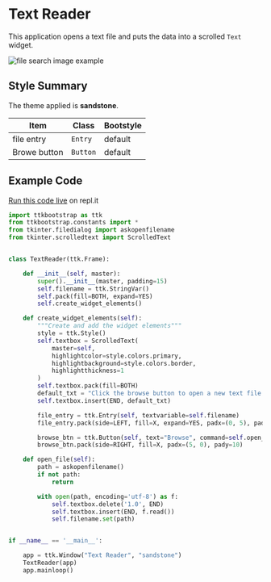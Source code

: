 # Text Reader
This application opens a text file and puts the data into a scrolled `Text` widget.

![file search image example](../assets/gallery/text_reader.png)

## Style Summary
The theme applied is **sandstone**.

| Item         | Class    | Bootstyle |
| ------------ | -------- | --------- |
| file entry   | `Entry`  | default   |
| Browe button | `Button` | default   |

## Example Code
[Run this code live](https://replit.com/@israel-dryer/text-reader#main.py) on repl.it

```python
import ttkbootstrap as ttk
from ttkbootstrap.constants import *
from tkinter.filedialog import askopenfilename
from tkinter.scrolledtext import ScrolledText


class TextReader(ttk.Frame):

    def __init__(self, master):
        super().__init__(master, padding=15)
        self.filename = ttk.StringVar()
        self.pack(fill=BOTH, expand=YES)
        self.create_widget_elements()

    def create_widget_elements(self):
        """Create and add the widget elements"""
        style = ttk.Style()
        self.textbox = ScrolledText(
            master=self,
            highlightcolor=style.colors.primary,
            highlightbackground=style.colors.border,
            highlightthickness=1
        )
        self.textbox.pack(fill=BOTH)
        default_txt = "Click the browse button to open a new text file."
        self.textbox.insert(END, default_txt)

        file_entry = ttk.Entry(self, textvariable=self.filename)
        file_entry.pack(side=LEFT, fill=X, expand=YES, padx=(0, 5), pady=10)

        browse_btn = ttk.Button(self, text="Browse", command=self.open_file)
        browse_btn.pack(side=RIGHT, fill=X, padx=(5, 0), pady=10)

    def open_file(self):
        path = askopenfilename()
        if not path:
            return

        with open(path, encoding='utf-8') as f:
            self.textbox.delete('1.0', END)
            self.textbox.insert(END, f.read())
            self.filename.set(path)


if __name__ == '__main__':

    app = ttk.Window("Text Reader", "sandstone")
    TextReader(app)
    app.mainloop()
```